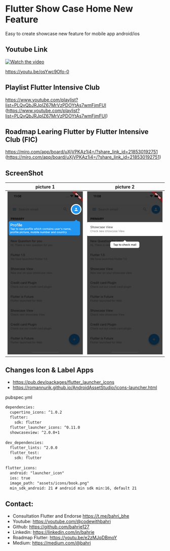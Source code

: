 # Flutter Show Case Home New Feature

Easy to create showcase new feature for mobile app android/ios

## Youtube Link

[![Watch the video](https://img.youtube.com/vi/osYwc9Ofo-0/sddefault.jpg)](https://youtu.be/osYwc9Ofo-0)

https://youtu.be/osYwc9Ofo-0

## Playlist Flutter Intensive Club

https://www.youtube.com/playlist?list=PLQvQbJRJpIZ67MrVzPDOYtAs7wmFjmFUI (https://www.youtube.com/playlist?list=PLQvQbJRJpIZ67MrVzPDOYtAs7wmFjmFUI)

## Roadmap Learing Flutter by Flutter Intensive Club (FIC)

https://miro.com/app/board/uXjVPKAz1i4=/?share_link_id=218530192751 (https://miro.com/app/board/uXjVPKAz1i4=/?share_link_id=218530192751)



## ScreenShot

| picture 1         | picture 2           |
|--------------|----------------|
| <img src="1.png" width="300"/> | <img src="2.png" width="300"/>      |

## Changes Icon & Label Apps
* https://pub.dev/packages/flutter_launcher_icons
* https://romannurik.github.io/AndroidAssetStudio/icons-launcher.html

pubspec.yml
```
dependencies:
  cupertino_icons: ^1.0.2
  flutter:
    sdk: flutter
  flutter_launcher_icons: ^0.11.0
  showcaseview: ^2.0.0+1

dev_dependencies:
  flutter_lints: ^2.0.0
  flutter_test:
    sdk: flutter

flutter_icons:
  android: "launcher_icon"
  ios: true
  image_path: "assets/icons/book.png"
  min_sdk_android: 21 # android min sdk min:16, default 21
```  




## Contact:
* Consultation Flutter and Endorse https://t.me/bahri_bhe
* Youtube: https://youtube.com/@codewithbahri
* Github: https://github.com/bahrie127
* Linkedin: https://linkedin.com/in/bahrie
* Roadmap Flutter: https://youtu.be/e2zMJqDBmoY
* Medium: https://medium.com/@bahri